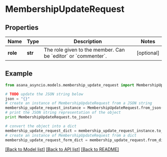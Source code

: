 # MembershipUpdateRequest


## Properties

Name | Type | Description | Notes
------------ | ------------- | ------------- | -------------
**role** | **str** | The role given to the member. Can be &#x60;editor&#x60; or &#x60;commenter&#x60;. | [optional] 

## Example

```python
from asana_asyncio.models.membership_update_request import MembershipUpdateRequest

# TODO update the JSON string below
json = "{}"
# create an instance of MembershipUpdateRequest from a JSON string
membership_update_request_instance = MembershipUpdateRequest.from_json(json)
# print the JSON string representation of the object
print MembershipUpdateRequest.to_json()

# convert the object into a dict
membership_update_request_dict = membership_update_request_instance.to_dict()
# create an instance of MembershipUpdateRequest from a dict
membership_update_request_form_dict = membership_update_request.from_dict(membership_update_request_dict)
```
[[Back to Model list]](../README.md#documentation-for-models) [[Back to API list]](../README.md#documentation-for-api-endpoints) [[Back to README]](../README.md)


